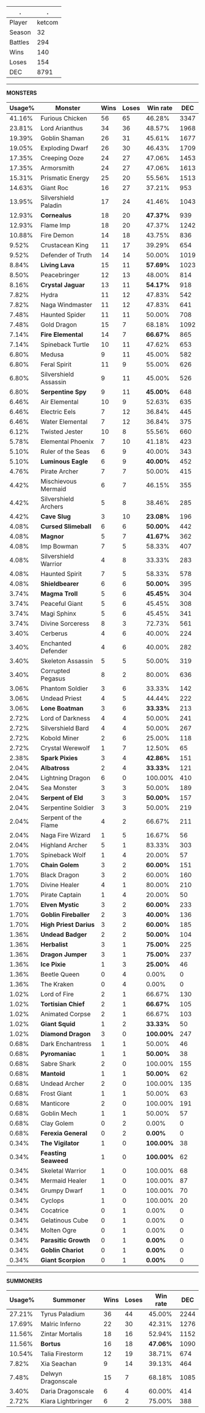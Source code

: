 .|.
|-|-
Player|ketcom
Season|32
Battles|294
Wins|140
Loses|154
DEC|8791

---
**MONSTERS**

Usage%|Monster|Wins|Loses|Win rate|DEC|
-|-|-|-|-|-|
41.16%|Furious Chicken|56|65|46.28%|3347|
23.81%|Lord Arianthus|34|36|48.57%|1968|
19.39%|Goblin Shaman|26|31|45.61%|1677|
19.05%|Exploding Dwarf|26|30|46.43%|1709|
17.35%|Creeping Ooze|24|27|47.06%|1453|
17.35%|Armorsmith|24|27|47.06%|1613|
15.31%|Prismatic Energy|25|20|55.56%|1513|
14.63%|Giant Roc|16|27|37.21%|953|
13.95%|Silvershield Paladin|17|24|41.46%|1043|
12.93%|**Cornealus**|18|20|**47.37%**|939|
12.93%|Flame Imp|18|20|47.37%|1242|
10.88%|Fire Demon|14|18|43.75%|836|
9.52%|Crustacean King|11|17|39.29%|654|
9.52%|Defender of Truth|14|14|50.00%|1019|
8.84%|**Living Lava**|15|11|**57.69%**|1023|
8.50%|Peacebringer|12|13|48.00%|814|
8.16%|**Crystal Jaguar**|13|11|**54.17%**|918|
7.82%|Hydra|11|12|47.83%|542|
7.82%|Naga Windmaster|11|12|47.83%|641|
7.48%|Haunted Spider|11|11|50.00%|708|
7.48%|Gold Dragon|15|7|68.18%|1092|
7.14%|**Fire Elemental**|14|7|**66.67%**|865|
7.14%|Spineback Turtle|10|11|47.62%|653|
6.80%|Medusa|9|11|45.00%|582|
6.80%|Feral Spirit|11|9|55.00%|626|
6.80%|Silvershield Assassin|9|11|45.00%|526|
6.80%|**Serpentine Spy**|9|11|**45.00%**|648|
6.46%|Air Elemental|10|9|52.63%|635|
6.46%|Electric Eels|7|12|36.84%|445|
6.46%|Water Elemental|7|12|36.84%|375|
6.12%|Twisted Jester|10|8|55.56%|660|
5.78%|Elemental Phoenix|7|10|41.18%|423|
5.10%|Ruler of the Seas|6|9|40.00%|343|
5.10%|**Luminous Eagle**|6|9|**40.00%**|452|
4.76%|Pirate Archer|7|7|50.00%|415|
4.42%|Mischievous Mermaid|6|7|46.15%|355|
4.42%|Silvershield Archers|5|8|38.46%|285|
4.42%|**Cave Slug**|3|10|**23.08%**|196|
4.08%|**Cursed Slimeball**|6|6|**50.00%**|442|
4.08%|**Magnor**|5|7|**41.67%**|362|
4.08%|Imp Bowman|7|5|58.33%|407|
4.08%|Silvershield Warrior|4|8|33.33%|283|
4.08%|Haunted Spirit|7|5|58.33%|578|
4.08%|**Shieldbearer**|6|6|**50.00%**|395|
3.74%|**Magma Troll**|5|6|**45.45%**|304|
3.74%|Peaceful Giant|5|6|45.45%|308|
3.74%|Magi Sphinx|5|6|45.45%|341|
3.74%|Divine Sorceress|8|3|72.73%|561|
3.40%|Cerberus|4|6|40.00%|224|
3.40%|Enchanted Defender|4|6|40.00%|282|
3.40%|Skeleton Assassin|5|5|50.00%|319|
3.40%|Corrupted Pegasus|8|2|80.00%|636|
3.06%|Phantom Soldier|3|6|33.33%|142|
3.06%|Undead Priest|4|5|44.44%|222|
3.06%|**Lone Boatman**|3|6|**33.33%**|213|
2.72%|Lord of Darkness|4|4|50.00%|241|
2.72%|Silvershield Bard|4|4|50.00%|267|
2.72%|Kobold Miner|2|6|25.00%|118|
2.72%|Crystal Werewolf|1|7|12.50%|65|
2.38%|**Spark Pixies**|3|4|**42.86%**|151|
2.04%|**Albatross**|2|4|**33.33%**|121|
2.04%|Lightning Dragon|6|0|100.00%|410|
2.04%|Sea Monster|3|3|50.00%|189|
2.04%|**Serpent of Eld**|3|3|**50.00%**|157|
2.04%|Serpentine Soldier|3|3|50.00%|219|
2.04%|Serpent of the Flame|4|2|66.67%|211|
2.04%|Naga Fire Wizard|1|5|16.67%|56|
2.04%|Highland Archer|5|1|83.33%|303|
1.70%|Spineback Wolf|1|4|20.00%|57|
1.70%|**Chain Golem**|3|2|**60.00%**|151|
1.70%|Black Dragon|3|2|60.00%|160|
1.70%|Divine Healer|4|1|80.00%|210|
1.70%|Pirate Captain|1|4|20.00%|50|
1.70%|**Elven Mystic**|3|2|**60.00%**|233|
1.70%|**Goblin Fireballer**|2|3|**40.00%**|136|
1.70%|**High Priest Darius**|3|2|**60.00%**|185|
1.36%|**Undead Badger**|2|2|**50.00%**|104|
1.36%|**Herbalist**|3|1|**75.00%**|225|
1.36%|**Dragon Jumper**|3|1|**75.00%**|237|
1.36%|**Ice Pixie**|1|3|**25.00%**|46|
1.36%|Beetle Queen|0|4|0.00%|0|
1.36%|The Kraken|0|4|0.00%|0|
1.02%|Lord of Fire|2|1|66.67%|130|
1.02%|**Tortisian Chief**|2|1|**66.67%**|105|
1.02%|Animated Corpse|2|1|66.67%|103|
1.02%|**Giant Squid**|1|2|**33.33%**|50|
1.02%|**Diamond Dragon**|3|0|**100.00%**|247|
0.68%|Dark Enchantress|1|1|50.00%|46|
0.68%|**Pyromaniac**|1|1|**50.00%**|38|
0.68%|Sabre Shark|2|0|100.00%|155|
0.68%|**Mantoid**|1|1|**50.00%**|62|
0.68%|Undead Archer|2|0|100.00%|135|
0.68%|Frost Giant|1|1|50.00%|63|
0.68%|Manticore|2|0|100.00%|191|
0.68%|Goblin Mech|1|1|50.00%|57|
0.68%|Clay Golem|0|2|0.00%|0|
0.68%|**Ferexia General**|0|2|**0.00%**|0|
0.34%|**The Vigilator**|1|0|**100.00%**|38|
0.34%|**Feasting Seaweed**|1|0|**100.00%**|62|
0.34%|Skeletal Warrior|1|0|100.00%|68|
0.34%|Mermaid Healer|1|0|100.00%|87|
0.34%|Grumpy Dwarf|1|0|100.00%|70|
0.34%|Cyclops|1|0|100.00%|20|
0.34%|Cocatrice|0|1|0.00%|0|
0.34%|Gelatinous Cube|0|1|0.00%|0|
0.34%|Molten Ogre|0|1|0.00%|0|
0.34%|**Parasitic Growth**|0|1|**0.00%**|0|
0.34%|**Goblin Chariot**|0|1|**0.00%**|0|
0.34%|**Giant Scorpion**|0|1|**0.00%**|0|

---
**SUMMONERS**

Usage%|Summoner|Wins|Loses|Win rate|DEC|
-|-|-|-|-|-|
27.21%|Tyrus Paladium|36|44|45.00%|2244|
17.69%|Malric Inferno|22|30|42.31%|1276|
11.56%|Zintar Mortalis|18|16|52.94%|1152|
11.56%|**Bortus**|16|18|**47.06%**|1090|
10.54%|Talia Firestorm|12|19|38.71%|674|
7.82%|Xia Seachan|9|14|39.13%|464|
7.48%|Delwyn Dragonscale|15|7|68.18%|1085|
3.40%|Daria Dragonscale|6|4|60.00%|414|
2.72%|Kiara Lightbringer|6|2|75.00%|388|
